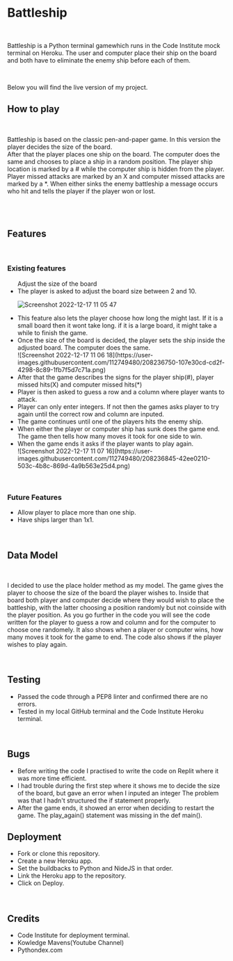 <h1>Battleship</h1>
<br>
<p>Battleship is a Python terminal gamewhich runs in the Code Institute mock terminal on Heroku.
The user and computer place their ship on the board and both have to eliminate the enemy ship before each of them.</p>
<br>
<p>Below you will find the live version of my project.</p>


<h2>How to play</h2>
<br>
<p>Battleship is based on the classic pen-and-paper game. In this version the player decides the size of the board.<br>
After that the player places one ship on the board. The computer does the same and chooses to place a ship in a random position.
The player ship location is marked by a # while the computer ship is hidden from the player. Player missed attacks are marked by an X and computer missed
attacks are marked by a *. When either sinks the enemy battleship a message occurs who hit and tells the player if the player won or lost.</p>
<br><br>

<h2>Features</h2>
<br>
<h3>Existing features</h3>
<ul>Adjust the size of the board
  <li>The player is asked to adjust the board size between 2 and 10.</li>
  
  ![Screenshot 2022-12-17 11 05 47](https://user-images.githubusercontent.com/112749480/208236725-1e2eb7d9-2416-4e1e-a387-20135836536d.png)
  
  <li>This feature also lets the player choose how long the might last. If it is a small board then it wont take long.
  if it is a large board, it might take a while to finish the game.</li>
  <li>Once the size of the board is decided, the player sets the ship inside the adjusted board. The computer does the same.</li>
  ![Screenshot 2022-12-17 11 06 18](https://user-images.githubusercontent.com/112749480/208236750-107e30cd-cd2f-4298-8c89-1fb7f5d7c71a.png)
  <li>After that the game describes the signs for the player ship(#), player missed hits(X) and computer missed hits(*)</li>
  <li>Player is then asked to guess a row and a column where player wants to attack.</li>
  <li>Player can only enter integers. If not then the games asks player to try again until the correct row and column are inputed.</li>
  <li>The game continues until one of the players hits the enemy ship.</li>
  <li>When either the player or computer ship has sunk does the game end. The game then tells how many moves it took for one side to win.</li>
  <li>When the game ends it asks if the player wants to play again.</li>
  ![Screenshot 2022-12-17 11 07 16](https://user-images.githubusercontent.com/112749480/208236845-42ee0210-503c-4b8c-869d-4a9b563e25d4.png)
</ul>

<br>
<h3>Future Features</h3>
<ul>
  <li>Allow player to place more than one ship.</li>
  <li>Have ships larger than 1x1.</li>
</ul>

<br>
<h2>Data Model</h2>
<br>
<p>I decided to use the place holder method as my model. The game gives the player to choose the size of the board the player wishes to.
Inside that board both player and computer decide where they would wish to place the battleship, with the latter choosing a position randomly but not coinside with the player position.
As you go further in the code you will see the code written for the player to guess a row and column and for the computer to choose one randomely.
It also shows when a player or computer wins, how many moves it took for the game to end.
The code also shows if the player wishes to play again.</p>

<br>
<h2>Testing</h2>
<ul>
  <li>Passed the code through a PEP8 linter and confirmed there are no errors.</li>
  <li>Tested in my local GitHub terminal and the Code Institute Heroku terminal.</li>
</ul>

<br>
<h2>Bugs</h2>
<ul>
  <li>Before writing the code I practised to write the code on Replit where it was more time efficient.</li>
  <li>I had trouble during the first step where it shows me to decide the size of the board, but gave an error when I inputed an integer
    The problem was that I hadn't structured the <action>if</action> statement properly.</li>
  <li>After the game ends, it showed an error when deciding to restart the game. The play_again() statement was missing in the def main().</li>
</ul>

<h2>Deployment</h2>
<ul>
  <li>Fork or clone this repository.</li>
  <li>Create a new Heroku app.</li>
  <li>Set the buildbacks to Python and NideJS in that order.</li>
  <li>Link the Heroku app to the repository.</li>
  <li>Click on <action>Deploy</action>.</li>
</ul>

<br>
<h2>Credits</h2>
<ul>
  <li>Code Institute for deployment terminal.</li>
  <li>Kowledge Mavens(Youtube Channel)</li>
  <li>Pythondex.com</li>
</ul>

